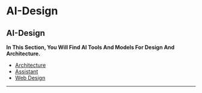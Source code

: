 # AI-Design

## AI-Design

**In This Section, You Will Find AI Tools And Models For Design And Architecture.**

- [Architecture](HOME-MTHRFCKR/BOOKMRKS-MTHRFCKR/Ai-Mthrfckr/Design/Architecture.md)
- [Assistant](AI-Resources/AI-Bookmarks/AI-Mthrfckr/Design/Assistant.md)
- [Web Design](Web%20Design.md)

---
